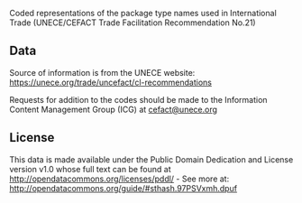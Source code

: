 Coded representations of the package type names used in International Trade (UNECE/CEFACT Trade Facilitation Recommendation No.21)

## Data

Source of information is from the UNECE website: https://unece.org/trade/uncefact/cl-recommendations

Requests for addition to the codes should be made to the Information Content Management Group (ICG) at cefact@unece.org

## License

This data is made available under the Public Domain Dedication and License version v1.0 whose full text can be found at http://opendatacommons.org/licenses/pddl/ - See more at: http://opendatacommons.org/guide/#sthash.97PSVxmh.dpuf
